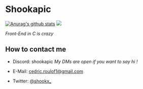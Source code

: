 # Shookapic

[![Anurag's github stats](https://github-readme-stats.vercel.app/api?username=Shookapic)](https://github.com/anuraghazra/github-readme-stats)
![](https://github-readme-streak-stats.herokuapp.com/?user=Shookapic)

*Front-End in C is crazy*

## How to contact me
- Discord: shookapic *My DMs are open if you want to say hi !*

- E-Mail: cedric.roulof1@gmail.com

- Twitter: [@shookx_](https://twitter.com/shookx_)

